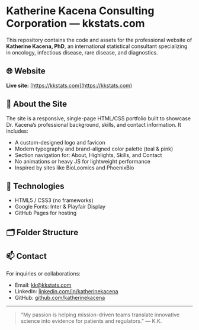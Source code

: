 # Katherine Kacena Consulting Corporation — kkstats.com

This repository contains the code and assets for the professional website of **Katherine Kacena, PhD**, an international statistical consultant specializing in oncology, infectious disease, rare disease, and diagnostics.

## 🌐 Website

**Live site:** [https://kkstats.com](https://kkstats.com)

## 🧠 About the Site

The site is a responsive, single-page HTML/CSS portfolio built to showcase Dr. Kacena’s professional background, skills, and contact information. It includes:

- A custom-designed logo and favicon
- Modern typography and brand-aligned color palette (teal & pink)
- Section navigation for: About, Highlights, Skills, and Contact
- No animations or heavy JS for lightweight performance
- Inspired by sites like BioLoomics and PhoenixBio

## 🔧 Technologies

- HTML5 / CSS3 (no frameworks)
- Google Fonts: Inter & Playfair Display
- GitHub Pages for hosting

## 🗂️ Folder Structure

## 📫 Contact

For inquiries or collaborations:

- Email: [kk@kkstats.com](mailto:kk@kkstats.com)
- LinkedIn: [linkedin.com/in/katherinekacena](https://linkedin.com/in/katherinekacena)
- GitHub: [github.com/katherinekacena](https://github.com/katherinekacena)

---

> “My passion is helping mission-driven teams translate innovative science into evidence for patients and regulators.” — K.K.


